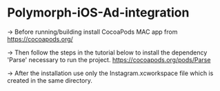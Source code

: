 # Polymorph-iOS-Ad-integration

-> Before running/building install CocoaPods MAC app from https://cocoapods.org/

-> Then follow the steps in the tutorial below to install the dependency 'Parse' necessary to run the project.
https://cocoapods.org/pods/Parse

-> After the installation use only the Instagram.xcworkspace file which is created in the same directory.

